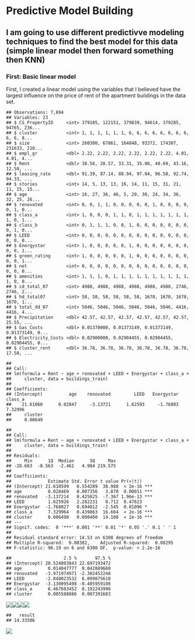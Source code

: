 Predictive Model Building
=========================

I am going to use different predictivve modeling techniques to find the best model for this data (simple linear model then forward something then KNN)
------------------------------------------------------------------------------------------------------------------------------------------------------

### First: Basic linear model

First, I created a linear model using the variables that I believed have
the largest influence on the price of rent of the apartment buildings in
the data set.

    ## Observations: 7,894
    ## Variables: 23
    ## $ CS_PropertyID     <int> 379105, 122151, 379839, 94614, 379285, 94765, 236...
    ## $ cluster           <int> 1, 1, 1, 1, 1, 1, 6, 6, 6, 6, 6, 6, 6, 6, 6, 6, 8...
    ## $ size              <int> 260300, 67861, 164848, 93372, 174307, 231633, 210...
    ## $ empl_gr           <dbl> 2.22, 2.22, 2.22, 2.22, 2.22, 2.22, 4.01, 4.01, 4...
    ## $ Rent              <dbl> 38.56, 28.57, 33.31, 35.00, 40.69, 43.16, 12.50, ...
    ## $ leasing_rate      <dbl> 91.39, 87.14, 88.94, 97.04, 96.58, 92.74, 94.33, ...
    ## $ stories           <int> 14, 5, 13, 13, 16, 14, 11, 15, 31, 21, 11, 15, 15...
    ## $ age               <int> 16, 27, 36, 46, 5, 20, 38, 24, 34, 36, 32, 25, 26...
    ## $ renovated         <int> 0, 0, 1, 1, 0, 0, 0, 0, 0, 1, 0, 0, 0, 0, 0, 1, 0...
    ## $ class_a           <int> 1, 0, 0, 0, 1, 1, 0, 1, 1, 1, 1, 1, 1, 1, 1, 0, 1...
    ## $ class_b           <int> 0, 1, 1, 1, 0, 0, 1, 0, 0, 0, 0, 0, 0, 0, 0, 1, 0...
    ## $ LEED              <int> 0, 0, 0, 0, 0, 0, 0, 0, 0, 0, 0, 0, 0, 0, 0, 0, 0...
    ## $ Energystar        <int> 1, 0, 0, 0, 0, 0, 1, 0, 0, 0, 0, 0, 0, 0, 0, 0, 1...
    ## $ green_rating      <int> 1, 0, 0, 0, 0, 0, 1, 0, 0, 0, 0, 0, 0, 0, 0, 0, 1...
    ## $ net               <int> 0, 0, 0, 0, 0, 0, 0, 0, 0, 0, 0, 0, 0, 0, 0, 0, 0...
    ## $ amenities         <int> 1, 1, 1, 0, 1, 1, 1, 1, 1, 1, 1, 1, 1, 1, 1, 0, 0...
    ## $ cd_total_07       <int> 4988, 4988, 4988, 4988, 4988, 4988, 2746, 2746, 2...
    ## $ hd_total07        <int> 58, 58, 58, 58, 58, 58, 1670, 1670, 1670, 1670, 1...
    ## $ total_dd_07       <int> 5046, 5046, 5046, 5046, 5046, 5046, 4416, 4416, 4...
    ## $ Precipitation     <dbl> 42.57, 42.57, 42.57, 42.57, 42.57, 42.57, 25.55, ...
    ## $ Gas_Costs         <dbl> 0.01370000, 0.01373149, 0.01373149, 0.01373149, 0...
    ## $ Electricity_Costs <dbl> 0.02900000, 0.02904455, 0.02904455, 0.02904455, 0...
    ## $ cluster_rent      <dbl> 36.78, 36.78, 36.78, 36.78, 36.78, 36.78, 17.50, ...

    ## 
    ## Call:
    ## lm(formula = Rent ~ age + renovated + LEED + Energystar + class_a + 
    ##     cluster, data = buildings_train)
    ## 
    ## Coefficients:
    ## (Intercept)          age    renovated         LEED   Energystar      class_a  
    ##    21.61060      0.02847     -3.13721      1.62593     -1.76803      7.32996  
    ##     cluster  
    ##     0.00649

    ## 
    ## Call:
    ## lm(formula = Rent ~ age + renovated + LEED + Energystar + class_a + 
    ##     cluster, data = buildings_train)
    ## 
    ## Residuals:
    ##     Min      1Q  Median      3Q     Max 
    ## -28.663  -8.563  -2.461   4.984 219.575 
    ## 
    ## Coefficients:
    ##              Estimate Std. Error t value Pr(>|t|)    
    ## (Intercept) 21.610599   0.554289  38.988  < 2e-16 ***
    ## age          0.028469   0.007356   3.870  0.00011 ***
    ## renovated   -3.137214   0.425825  -7.367 1.96e-13 ***
    ## LEED         1.625926   2.282231   0.712  0.47623    
    ## Energystar  -1.768027   0.694812  -2.545  0.01096 *  
    ## class_a      7.329964   0.439863  16.664  < 2e-16 ***
    ## cluster      0.006490   0.000460  14.108  < 2e-16 ***
    ## ---
    ## Signif. codes:  0 '***' 0.001 '**' 0.01 '*' 0.05 '.' 0.1 ' ' 1
    ## 
    ## Residual standard error: 14.53 on 6308 degrees of freedom
    ## Multiple R-squared:  0.08382,    Adjusted R-squared:  0.08295 
    ## F-statistic: 96.19 on 6 and 6308 DF,  p-value: < 2.2e-16

    ##                    2.5 %       97.5 %
    ## (Intercept) 20.524003843 22.697193472
    ## age          0.014047777  0.042889660
    ## renovated   -3.971974971 -2.302452248
    ## LEED        -2.848023532  6.099875618
    ## Energystar  -3.130095498 -0.405959108
    ## class_a      6.467683452  8.192243996
    ## cluster      0.005588086  0.007391683

![](HW--3-code_files/figure-markdown_strict/unnamed-chunk-1-1.png)![](HW--3-code_files/figure-markdown_strict/unnamed-chunk-1-2.png)![](HW--3-code_files/figure-markdown_strict/unnamed-chunk-1-3.png)![](HW--3-code_files/figure-markdown_strict/unnamed-chunk-1-4.png)

    ##   result 
    ## 14.33506

![](HW--3-code_files/figure-markdown_strict/unnamed-chunk-1-5.png)
